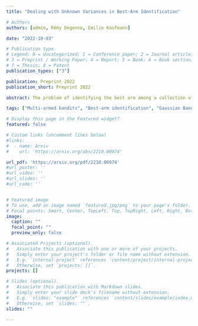 ```yaml
---
title: "Dealing with Unknown Variances in Best-Arm Identification"

# Authors
authors: [admin, Rémy Degenne, Emilie Kaufmann]

date: "2022-10-03"

# Publication type.
# Legend: 0 = Uncategorized; 1 = Conference paper; 2 = Journal article;
# 3 = Preprint / Working Paper; 4 = Report; 5 = Book; 6 = Book section;
# 7 = Thesis; 8 = Patent
publication_types: ["3"]

publication: Preprint 2022
publication_short: Preprint 2022

abstract: The problem of identifying the best arm among a collection of items having Gaussian rewards distribution is well understood when the variances are known. Despite its practical relevance for many applications, few works studied it for unknown variances. In this paper we introduce and analyze two approaches to deal with unknown variances, either by plugging in the empirical variance or by adapting the transportation costs. In order to calibrate our two stopping rules, we derive new time-uniform concentration inequalities, which are of independent interest. Then, we illustrate the theoretical and empirical performances of our two sampling rule wrappers on Track-and-Stop and on a Top Two algorithm. Moreover, by quantifying the impact on the sample complexity of not knowing the variances, we reveal that it is rather small.

tags: ["Multi-armed bandits", "Best-arm identification", "Gaussian Bandits", "Unknown Variances", "Fixed confidence"]

# Display this page in the Featured widget?
featured: false

# Custom links (uncomment lines below)
#links:
#  - name: Arxiv
#    url: 'https://arxiv.org/abs/2210.00974'

url_pdf: 'https://arxiv.org/pdf/2210.00974'
#url_poster: ''
#url_video: ''
#url_slides: ''
#url_code: ''


# Featured image
# To use, add an image named `featured.jpg/png` to your page's folder. 
# Focal points: Smart, Center, TopLeft, Top, TopRight, Left, Right, BottomLeft, Bottom, BottomRight.
image:
  caption: ""
  focal_point: ""
  preview_only: false

# Associated Projects (optional).
#   Associate this publication with one or more of your projects.
#   Simply enter your project's folder or file name without extension.
#   E.g. `internal-project` references `content/project/internal-project/index.md`.
#   Otherwise, set `projects: []`.
projects: []

# Slides (optional).
#   Associate this publication with Markdown slides.
#   Simply enter your slide deck's filename without extension.
#   E.g. `slides: "example"` references `content/slides/example/index.md`.
#   Otherwise, set `slides: ""`.
slides: ""

---
```

